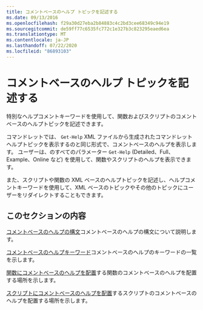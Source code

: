 ```yaml
---
title: コメントベースのヘルプ トピックを記述する
ms.date: 09/13/2016
ms.openlocfilehash: f29a30d27eba2b84883c4c2bd3cee68349c94e19
ms.sourcegitcommit: de59ff77c6535fc772c1e327b3c823295eaed6ea
ms.translationtype: MT
ms.contentlocale: ja-JP
ms.lasthandoff: 07/22/2020
ms.locfileid: "86893103"
---
```

# <a name="writing-comment-based-help-topics"></a>コメントベースのヘルプ トピックを記述する

特別なヘルプコメントキーワードを使用して、関数およびスクリプトのコメントベースのヘルプトピックを記述できます。

 コマンドレットでは、 `Get-Help` XML ファイルから生成されたコマンドレットヘルプトピックを表示するのと同じ形式で、コメントベースのヘルプを表示します。 ユーザーは、のすべてのパラメーター `Get-Help` (Detailed、Full、Example、Online など) を使用して、関数やスクリプトのヘルプを表示できます。

 また、スクリプトや関数の XML ベースのヘルプトピックを記述し、ヘルプコメントキーワードを使用して、XML ベースのトピックやその他のトピックにユーザーをリダイレクトすることもできます。

## <a name="in-this-section"></a>このセクションの内容

 [コメントベースのヘルプの構文](./syntax-of-comment-based-help.md)コメントベースのヘルプの構文について説明します。

 [コメントベースのヘルプキーワード](./comment-based-help-keywords.md)コメントベースのヘルプのキーワードの一覧を示します。

 [関数にコメントベースのヘルプを配置](./placing-comment-based-help-in-functions.md)する関数のコメントベースのヘルプを配置する場所を示します。

 [スクリプトにコメントベースのヘルプを配置](./placing-comment-based-help-in-scripts.md)するスクリプトのコメントベースのヘルプを配置する場所を示します。
